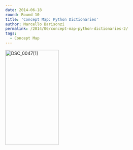 ```yaml
---
date: 2014-06-18
round: Round 10
title: 'Concept Map: Python Dictionaries'
author: Marcello Barisonzi
permalink: /2014/06/concept-map-python-dictionaries-2/
tags:
  - Concept Map
---
```

[<img class="alignnone size-medium wp-image-7851" alt="DSC_0047[1]" src="http://teaching.software-carpentry.org/wp-content/uploads/2014/06/DSC_00471-e1403146344173-168x300.jpg" width="168" height="300" />][1]

 [1]: http://teaching.software-carpentry.org/wp-content/uploads/2014/06/DSC_00471-e1403146344173.jpg
